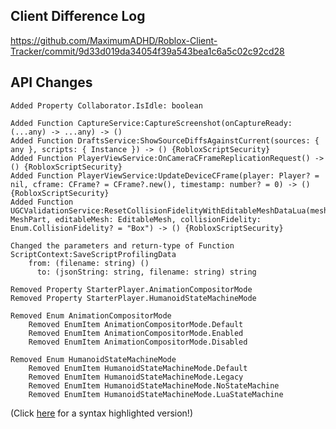 ## Client Difference Log

https://github.com/MaximumADHD/Roblox-Client-Tracker/commit/9d33d019da34054f39a543bea1c6a5c02c92cd28

## API Changes

```plain
Added Property Collaborator.IsIdle: boolean

Added Function CaptureService:CaptureScreenshot(onCaptureReady: (...any) -> ...any) -> ()
Added Function DraftsService:ShowSourceDiffsAgainstCurrent(sources: { any }, scripts: { Instance }) -> () {RobloxScriptSecurity}
Added Function PlayerViewService:OnCameraCFrameReplicationRequest() -> () {RobloxScriptSecurity}
Added Function PlayerViewService:UpdateDeviceCFrame(player: Player? = nil, cframe: CFrame? = CFrame?.new(), timestamp: number? = 0) -> () {RobloxScriptSecurity}
Added Function UGCValidationService:ResetCollisionFidelityWithEditableMeshDataLua(meshPart: MeshPart, editableMesh: EditableMesh, collisionFidelity: Enum.CollisionFidelity? = "Box") -> () {RobloxScriptSecurity}

Changed the parameters and return-type of Function ScriptContext:SaveScriptProfilingData 
	from: (filename: string) ()
	  to: (jsonString: string, filename: string) string

Removed Property StarterPlayer.AnimationCompositorMode
Removed Property StarterPlayer.HumanoidStateMachineMode

Removed Enum AnimationCompositorMode
	Removed EnumItem AnimationCompositorMode.Default
	Removed EnumItem AnimationCompositorMode.Enabled
	Removed EnumItem AnimationCompositorMode.Disabled

Removed Enum HumanoidStateMachineMode
	Removed EnumItem HumanoidStateMachineMode.Default
	Removed EnumItem HumanoidStateMachineMode.Legacy
	Removed EnumItem HumanoidStateMachineMode.NoStateMachine
	Removed EnumItem HumanoidStateMachineMode.LuaStateMachine
```

(Click [here](https://maximumadhd.github.io/Roblox-API-History.html#608) for a syntax highlighted version!)